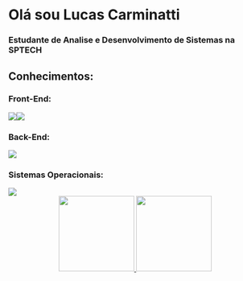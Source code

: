 # Olá sou Lucas Carminatti

### Estudante de Analise e Desenvolvimento de Sistemas na SPTECH

## Conhecimentos:

### Front-End:

<img src="https://img.shields.io/badge/HTML-E34F26?style=for-the-badge&logo=html5&logoColor=white"><img src="https://img.shields.io/badge/CSS3-1572B6?style=for-the-badge&logo=css3&logoColor=white">

### Back-End:
<img src="https://img.shields.io/badge/MySQL-005C84?style=for-the-badge&logo=mysql&logoColor=white">

### Sistemas Operacionais:

<img src="https://img.shields.io/badge/Windows-0078D6?style=for-the-badge&logo=windows&logoColor=white">

<div align="center">
  <a href="https://github.com/LCarminatti">
  <img height="150em" src="https://github-readme-stats.vercel.app/api?username=LCarminatti&show_icons=true&theme=tokyonight&include_all_commits=true&count_private=true"/>
    <img height="150em" src="https://github-readme-stats.vercel.app/api/top-langs/?username=LCarminatti&layout=compact&langs_count=7&theme=tokyonight"/>  
</div>
